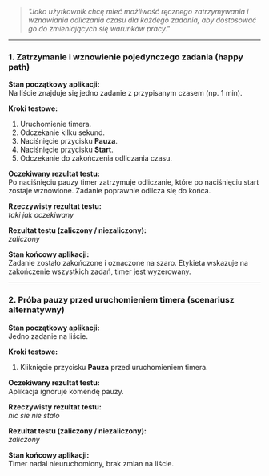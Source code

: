 > _"Jako użytkownik chcę mieć możliwość ręcznego zatrzymywania i wznawiania odliczania czasu dla każdego zadania, aby dostosować go do zmieniających się warunków pracy."_

---

### **1. Zatrzymanie i wznowienie pojedynczego zadania (happy path)**

**Stan początkowy aplikacji:**  
Na liście znajduje się jedno zadanie z przypisanym czasem (np. 1 min).

**Kroki testowe:**
1. Uruchomienie timera.
2. Odczekanie kilku sekund.
3. Naciśnięcie przycisku **Pauza**.
4. Naciśnięcie przycisku **Start**.
5. Odczekanie do zakończenia odliczania czasu.

**Oczekiwany rezultat testu:**  
Po naciśnięciu pauzy timer zatrzymuje odliczanie, które po naciśnięciu start zostaje wznowione. Zadanie poprawnie odlicza się do końca.

**Rzeczywisty rezultat testu:**  
*taki jak oczekiwany*

**Rezultat testu (zaliczony / niezaliczony):**  
*zaliczony*

**Stan końcowy aplikacji:**  
Zadanie zostało zakończone i oznaczone na szaro. Etykieta wskazuje na zakończenie wszystkich zadań, timer jest wyzerowany.

---

### **2. Próba pauzy przed uruchomieniem timera (scenariusz alternatywny)**

**Stan początkowy aplikacji:**  
Jedno zadanie na liście.

**Kroki testowe:**
1. Kliknięcie przycisku **Pauza** przed uruchomieniem timera.

**Oczekiwany rezultat testu:**  
Aplikacja ignoruje komendę pauzy.

**Rzeczywisty rezultat testu:**  
*nic sie nie stalo*

**Rezultat testu (zaliczony / niezaliczony):**  
*zaliczony*

**Stan końcowy aplikacji:**  
Timer nadal nieuruchomiony, brak zmian na liście.
